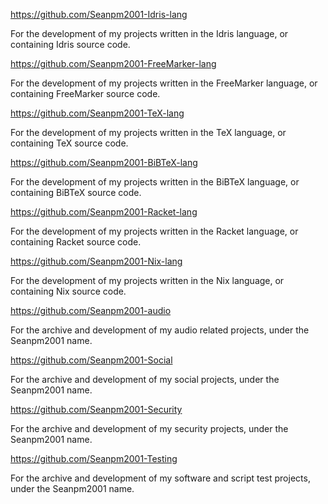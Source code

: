 https://github.com/Seanpm2001-Idris-lang

For the development of my projects written in the Idris language, or containing Idris source code.

https://github.com/Seanpm2001-FreeMarker-lang

For the development of my projects written in the FreeMarker language, or containing FreeMarker source code.

https://github.com/Seanpm2001-TeX-lang

For the development of my projects written in the TeX language, or containing TeX source code.

https://github.com/Seanpm2001-BiBTeX-lang

For the development of my projects written in the BiBTeX language, or containing BiBTeX source code.

https://github.com/Seanpm2001-Racket-lang

For the development of my projects written in the Racket language, or containing Racket source code.

https://github.com/Seanpm2001-Nix-lang

For the development of my projects written in the Nix language, or containing Nix source code.

https://github.com/Seanpm2001-audio

For the archive and development of my audio related projects, under the Seanpm2001 name.

https://github.com/Seanpm2001-Social

For the archive and development of my social projects, under the Seanpm2001 name.

https://github.com/Seanpm2001-Security

For the archive and development of my security projects, under the Seanpm2001 name.

https://github.com/Seanpm2001-Testing

For the archive and development of my software and script test projects, under the Seanpm2001 name.

